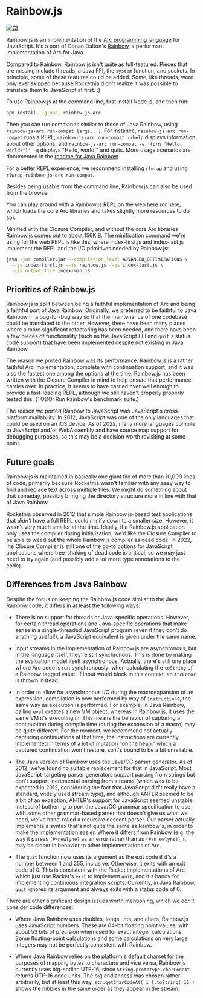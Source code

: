 # Rainbow.js

[![CI](https://github.com/arclanguage/rainbow-js/actions/workflows/ci.yml/badge.svg)](https://github.com/arclanguage/rainbow-js/actions/workflows/ci.yml)

Rainbow.js is an implementation of the [Arc programming language](https://arclanguage.github.io/) for JavaScript. It's a port of Conan Dalton's [Rainbow](https://github.com/conanite/rainbow), a performant implementation of Arc for Java.

Compared to Rainbow, Rainbow.js isn't quite as full-featured. Pieces that are missing include threads, a Java FFI, the `system` function, and sockets. In principle, some of these features could be added. Some, like threads, were only ever skipped because Rocketnia didn't realize it was possible to translate them to JavaScript at first. :)

To use Rainbow.js at the command line, first install Node.js, and then run:

```bash
npm install --global rainbow-js-arc
```

Then you can run commands similar to those of Java Rainbow, using `rainbow-js-arc run-compat [args...]`. For instance, `rainbow-js-arc run-compat` runs a REPL, `rainbow-js-arc run-compat --help` displays information about other options, and `rainbow-js-arc run-compat -e '(prn "Hello, world!")' -q` displays "Hello, world!" and quits. More usage scenarios are documented in the [readme for Java Rainbow](https://github.com/conanite/rainbow#readme).

For a better REPL experience, we recommend installing `rlwrap` and using `rlwrap rainbow-js-arc run-compat`.

Besides being usable from the command line, Rainbow.js can also be used from the browser.

You can play around with a Rainbow.js REPL on the web [here](https://arclanguage.github.io/rainbow-js/test/) (or [here](https://arclanguage.github.io/rainbow-js/test/#libs), which loads the core Arc libraries and takes slightly more resources to do so).

Minified with the Closure Compiler, and without the core Arc libraries Rainbow.js comes out to about 156KiB. The minification command we're using for the web REPL is like this, where index-first.js and index-last.js implement the REPL and the I/O primitives needed by Rainbow.js:

```bash
java -jar compiler.jar --compilation_level ADVANCED_OPTIMIZATIONS \
  --js index-first.js --js rainbow.js --js index-last.js \
  --js_output_file index-min.js
```


## Priorities of Rainbow.js

Rainbow.js is split between being a faithful implementation of Arc and being a faithful port of Java Rainbow. Originally, we preferred to be faithful to Java Rainbow in a bug-for-bug way so that the maintenance of one codebase could be translated to the other. However, there have been many places where a more significant refactoring has been needed, and there have been a few pieces of functionality (such as the JavaScript FFI and `quit`'s status code support) that have been implemented despite not existing in Java Rainbow.

The reason we ported Rainbow was its performance. Rainbow.js is a rather faithful Arc implementation, complete with continuation support, and it was also the fastest one among the options at the time. Rainbow.js has been written with the Closure Compiler in mind to help ensure that performance carries over. In practice, it seems to have carried over well enough to provide a fast-loading REPL, although we still haven't properly properly tested this. (TODO: Run Rainbow's benchmark suite.)

The reason we ported Rainbow to JavaScript was JavaScript's cross-platform availability. In 2012, JavaScript was one of the only languages that could be used on an iOS device. As of 2022, many more languages compile to JavaScript and/or WebAssembly and have source map support for debugging purposes, so this may be a decision worth revisiting at some point.


## Future goals

Rainbow.js is maintained in basically one giant file of more than 10,000 lines of code, primarily because Rocketnia wasn't familiar with any easy way to find and replace text across multiple files. We might do something about that someday, possibly bringing the directory structure more in line with that of Java Rainbow.

Rocketnia observed in 2012 that simple Rainbow.js-based test applications that *didn't* have a full REPL could minify down to a smaller size. However, it wasn't very much smaller at the time. Ideally, if a Rainbow.js application only uses the compiler during initialization, we'd like the Closure Compiler to be able to weed out the whole Rainbow.js compiler as dead code. In 2022, ihe Closure Compiler is still one of the go-to options for JavaScript applications where tree-shaking of dead code is critical, so we may just need to try again (and possibly add a lot more type annotations to the code).


## Differences from Java Rainbow

Despite the focus on keeping the Rainbow.js code similar to the Java Rainbow code, it differs in at least the following ways:

* There is no support for threads or Java-specific operations. However, for certain thread operations and Java-specific operations that make sense in a single-threaded JavaScript program (even if they don't do anything useful!), a JavaScript equivalent is given under the same name.

* Input streams in the implementation of Rainbow.js are asynchronous, but in the language itself, they're still synchronous. This is done by making the evaluation model itself asynchronous. Actually, there's still one place where Arc code is run synchronously: when calculating the `toString` of a Rainbow tagged value. If input would block in this context, an `ArcError` is thrown instead.

* In order to allow for asynchronous I/O during the macroexpansion of an expression, compilation is now performed by way of `Instruction`s, the same way as execution is performed. For example, in Java Rainbow, calling `eval` creates a new VM object, whereas in Rainbow.js, it uses the same VM it's executing in. This means the behavior of capturing a continuation during compile time (during the expansion of a macro) may be quite different. For the moment, we recommend not actually capturing continuations at that time; the instructions are currently implemented in terms of a lot of mutation "on the heap," which a captured continuation won't restore, so it's bound to be a bit unreliable.

* The Java version of Rainbow uses the Java/CC parser generator. As of 2012, we've found no suitable replacement for that in JavaScript. Most JavaScript-targeting parser generators support parsing from strings but don't support incremental parsing from streams (which was to be expected in 2012, considering the fact that JavaScript did't really have a standard, widely used stream type), and although ANTLR seemed to be a bit of an exception, ANTLR's support for JavaScript seemed unstable. Instead of bothering to port the Java/CC grammar specification to use with some other grammar-based parser that doesn't give us what we need, we've hand-rolled a recursive descent parser. Our parser actually implements a syntax that's not quite the same as Rainbow's, in order to make the implementation easier. Where it differs from Rainbow (e.g. the way it parses `(#\newlyne)` as an error rather than as `(#\n ewlyne)`), it may be closer in behavior to other implementations of Arc.

* The `quit` function now uses its argument as the exit code if it's a number between 1 and 255, inclusive. Otherwise, it exits with an exit code of 0. This is consistent with the Racket implementations of Arc, which just use Racket's `exit` to implement `quit`, and it's handy for implementing continuous integration scripts. Currently, in Java Rainbow, `quit` ignores its argument and always exits with a status code of 0.

There are other significant design issues worth mentioning, which we *don't* consider code differences:

* Where Java Rainbow uses doubles, longs, ints, and chars, Rainbow.js uses JavaScript numbers. These are 64-bit floating point values, with about 53 bits of precision when used for exact integer calculations. Some floating-point calculations and some calculations on very large integers may not be perfectly consistent with Rainbow.

* Where Java Rainbow relies on the platform's default charset for the purposes of mapping bytes to characters and vice versa, Rainbow.js currently uses big-endian UTF-16, since `String.prototype.charCodeAt` returns UTF-16 code units. The big endianness was chosen rather arbitrarily, but at least this way, `str.getCharCodeAt( i ).toString( 16 )` shows the nibbles in the same order as they appear in the stream.

